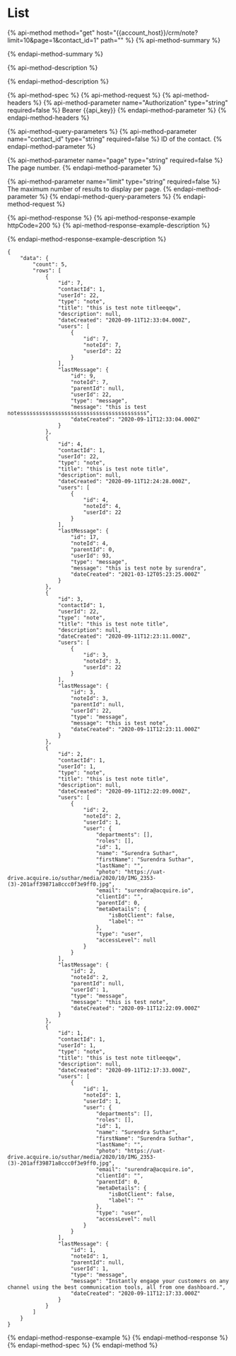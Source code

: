 # List

{% api-method method="get" host="{{account\_host}}/crm/note?limit=10&page=1&contact\_id=1" path="" %}
{% api-method-summary %}

{% endapi-method-summary %}

{% api-method-description %}

{% endapi-method-description %}

{% api-method-spec %}
{% api-method-request %}
{% api-method-headers %}
{% api-method-parameter name="Authorization" type="string" required=false %}
Bearer {{api\_key}}
{% endapi-method-parameter %}
{% endapi-method-headers %}

{% api-method-query-parameters %}
{% api-method-parameter name="contact\_id" type="string" required=false %}
ID of the contact.
{% endapi-method-parameter %}

{% api-method-parameter name="page" type="string" required=false %}
The page number.
{% endapi-method-parameter %}

{% api-method-parameter name="limit" type="string" required=false %}
The maximum number of results to display per page.
{% endapi-method-parameter %}
{% endapi-method-query-parameters %}
{% endapi-method-request %}

{% api-method-response %}
{% api-method-response-example httpCode=200 %}
{% api-method-response-example-description %}

{% endapi-method-response-example-description %}

```
{
    "data": {
        "count": 5,
        "rows": [
            {
                "id": 7,
                "contactId": 1,
                "userId": 22,
                "type": "note",
                "title": "this is test note titleeqqw",
                "description": null,
                "dateCreated": "2020-09-11T12:33:04.000Z",
                "users": [
                    {
                        "id": 7,
                        "noteId": 7,
                        "userId": 22
                    }
                ],
                "lastMessage": {
                    "id": 9,
                    "noteId": 7,
                    "parentId": null,
                    "userId": 22,
                    "type": "message",
                    "message": "this is test notessssssssssssssssssssssssssssssssssssssss",
                    "dateCreated": "2020-09-11T12:33:04.000Z"
                }
            },
            {
                "id": 4,
                "contactId": 1,
                "userId": 22,
                "type": "note",
                "title": "this is test note title",
                "description": null,
                "dateCreated": "2020-09-11T12:24:28.000Z",
                "users": [
                    {
                        "id": 4,
                        "noteId": 4,
                        "userId": 22
                    }
                ],
                "lastMessage": {
                    "id": 17,
                    "noteId": 4,
                    "parentId": 0,
                    "userId": 93,
                    "type": "message",
                    "message": "this is test note by surendra",
                    "dateCreated": "2021-03-12T05:23:25.000Z"
                }
            },
            {
                "id": 3,
                "contactId": 1,
                "userId": 22,
                "type": "note",
                "title": "this is test note title",
                "description": null,
                "dateCreated": "2020-09-11T12:23:11.000Z",
                "users": [
                    {
                        "id": 3,
                        "noteId": 3,
                        "userId": 22
                    }
                ],
                "lastMessage": {
                    "id": 3,
                    "noteId": 3,
                    "parentId": null,
                    "userId": 22,
                    "type": "message",
                    "message": "this is test note",
                    "dateCreated": "2020-09-11T12:23:11.000Z"
                }
            },
            {
                "id": 2,
                "contactId": 1,
                "userId": 1,
                "type": "note",
                "title": "this is test note title",
                "description": null,
                "dateCreated": "2020-09-11T12:22:09.000Z",
                "users": [
                    {
                        "id": 2,
                        "noteId": 2,
                        "userId": 1,
                        "user": {
                            "departments": [],
                            "roles": [],
                            "id": 1,
                            "name": "Surendra Suthar",
                            "firstName": "Surendra Suthar",
                            "lastName": "",
                            "photo": "https://uat-drive.acquire.io/suthar/media/2020/10/IMG_2353-(3)-201aff39871a8ccc0f3e9ff0.jpg",
                            "email": "surendra@acquire.io",
                            "clientId": "",
                            "parentId": 0,
                            "metaDetails": {
                                "isBotClient": false,
                                "label": ""
                            },
                            "type": "user",
                            "accessLevel": null
                        }
                    }
                ],
                "lastMessage": {
                    "id": 2,
                    "noteId": 2,
                    "parentId": null,
                    "userId": 1,
                    "type": "message",
                    "message": "this is test note",
                    "dateCreated": "2020-09-11T12:22:09.000Z"
                }
            },
            {
                "id": 1,
                "contactId": 1,
                "userId": 1,
                "type": "note",
                "title": "this is test note titleeqqw",
                "description": null,
                "dateCreated": "2020-09-11T12:17:33.000Z",
                "users": [
                    {
                        "id": 1,
                        "noteId": 1,
                        "userId": 1,
                        "user": {
                            "departments": [],
                            "roles": [],
                            "id": 1,
                            "name": "Surendra Suthar",
                            "firstName": "Surendra Suthar",
                            "lastName": "",
                            "photo": "https://uat-drive.acquire.io/suthar/media/2020/10/IMG_2353-(3)-201aff39871a8ccc0f3e9ff0.jpg",
                            "email": "surendra@acquire.io",
                            "clientId": "",
                            "parentId": 0,
                            "metaDetails": {
                                "isBotClient": false,
                                "label": ""
                            },
                            "type": "user",
                            "accessLevel": null
                        }
                    }
                ],
                "lastMessage": {
                    "id": 1,
                    "noteId": 1,
                    "parentId": null,
                    "userId": 1,
                    "type": "message",
                    "message": "Instantly engage your customers on any channel using the best communication tools, all from one dashboard.",
                    "dateCreated": "2020-09-11T12:17:33.000Z"
                }
            }
        ]
    }
}
```
{% endapi-method-response-example %}
{% endapi-method-response %}
{% endapi-method-spec %}
{% endapi-method %}

